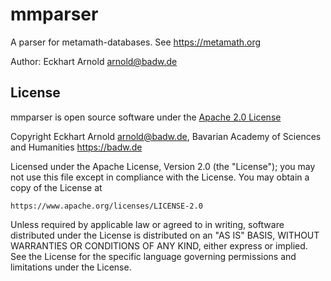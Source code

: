 # mmparser

A parser for metamath-databases. See <https://metamath.org>

Author: Eckhart Arnold <arnold@badw.de>


## License

mmparser is open source software under the [Apache 2.0 License](https://www.apache.org/licenses/LICENSE-2.0)

Copyright Eckhart Arnold <arnold@badw.de>, Bavarian Academy of Sciences and Humanities <https://badw.de>

Licensed under the Apache License, Version 2.0 (the "License");
you may not use this file except in compliance with the License.
You may obtain a copy of the License at

    https://www.apache.org/licenses/LICENSE-2.0

Unless required by applicable law or agreed to in writing, software
distributed under the License is distributed on an "AS IS" BASIS,
WITHOUT WARRANTIES OR CONDITIONS OF ANY KIND, either express or implied.
See the License for the specific language governing permissions and
limitations under the License.
